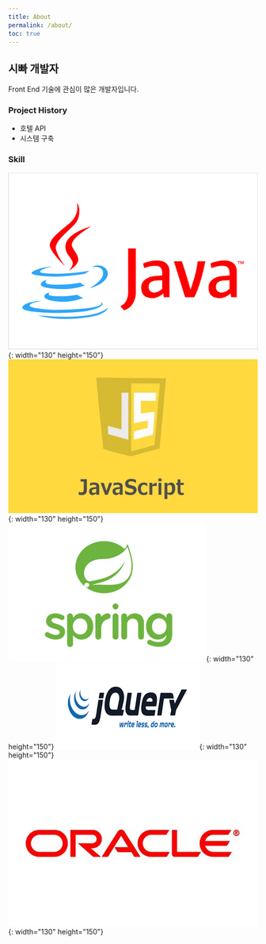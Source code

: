 ```yaml
---
title: About
permalink: /about/
toc: true
---
```


## 시빠 개발자
Front End 기술에 관심이 많은 개발자입니다.

### Project History
- 호텔 API
- 시스템 구축

### Skill

![Java](/assets/images/about/java.jpg){: width="130" height="150"}
![Javascript](/assets/images/about/javascript.jpg){: width="130" height="150"}
![Spring](/assets/images/about/spring.png){: width="130" height="150"}
![Jquery](/assets/images/about/jquery.png){: width="130" height="150"}
![Oracle](/assets/images/about/oracle.jpg){: width="130" height="150"}